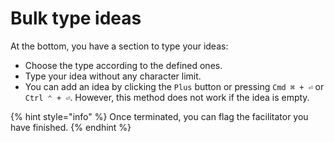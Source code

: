 # Bulk type ideas

At the bottom, you have a section to type your ideas:

* Choose the type according to the defined ones.
* Type your idea without any character limit.
* You can add an idea by clicking the `Plus` button or pressing `Cmd ⌘ + ⏎` or `Ctrl ⌃ + ⏎`. However, this method does not work if the idea is empty.

{% hint style="info" %}
Once terminated, you can flag the facilitator you have finished.
{% endhint %}

